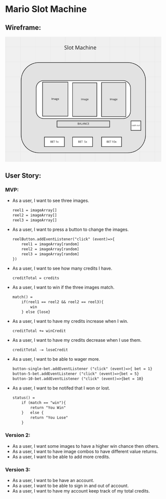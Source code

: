 # Mario Slot Machine 

## Wireframe:

![Slot Machine Wireframe](wireframe.png)

## User Story:

### MVP:
- As a user, I want to see three images.
    ```
    reel1 = imageArray[]
    reel2 = imageArray[]
    reel3 = imageArray[]
    ```
- As a user, I want to press a button to change the images.
    ```
    reelButton.addEventListener("click" (event)=>{
        reel1 = imageArray[random]
        reel2 = imageArray[random]
        reel3 = imageArray[random]
    })
    ```
- As a user, I want to see how many credits I have.
    ```
    creditTotal = credits
    ```
- As a user, I want to win if the three images match.
    ```
    match() = 
        if(reel1 == reel2 && reel2 == reel3){
            win
        } else {lose}
    ```
- As a user, I want to have my credits increase when I win.
    ```
    creditTotal += winCredit
    ```
- As a user, I want to have my credits decrease when I use them.
    ```
    creditTotal -= loseCredit
    ```
- As a user, I want to be able to wager more.
    ```
    button-single-bet.addEventListener ("click" (event)=>{ bet = 1}
    button-5-bet.addEventListener ("click" (event)=>{bet = 5}
    button-10-bet.addEventListener ("click" (event)=>{bet = 10}
    ```
- As a user, I want to be notifed that I won or lost.
    ```
    status() = 
        if (match == "win"){
            return "You Win"
        }   else { 
            return "You Lose"
        }
    ```

### Version 2:
- As a user, I want some images to have a higher win chance then others.
- As a user, I want to have image combos to have different value returns.
- As a user, I want to be able to add more credits.


### Version 3:
- As a user, I want to be have an account.
- As a user, I want to be able to sign in and out of account.
- As a user, I want to have my account keep track of my total credits.

